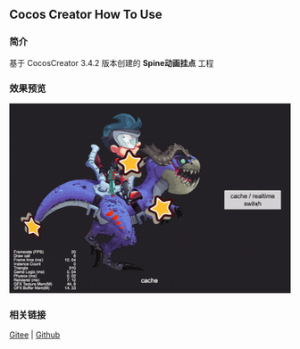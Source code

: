 ## Cocos Creator How To Use

### 简介

基于 CocosCreator 3.4.2 版本创建的 **Spine动画挂点** 工程

### 效果预览
![image](../../gif/202203/2022030222.gif)

### 相关链接
[Gitee](https://gitee.com/mirrors_cocos-creator/test-cases-3d/tree/v3.0/assets/cases/spine) | [Github](https://github.com/cocos-creator/test-cases-3d/tree/v3.0/assets/cases/spine)